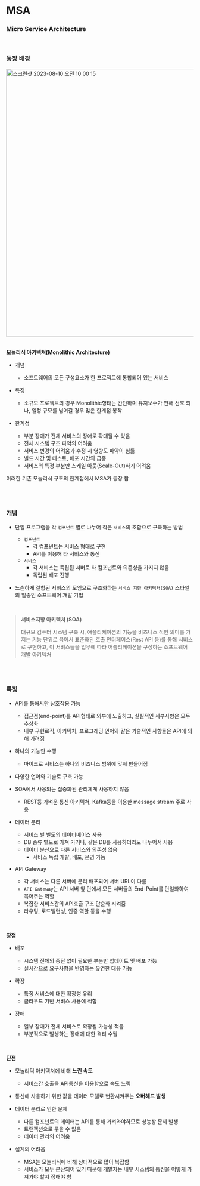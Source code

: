 # MSA
### Micro Service Architecture

<br>

### 등장 배경

<img width="718" alt="스크린샷 2023-08-10 오전 10 00 15" src="https://github.com/jmxx219/CS-Study/assets/50795805/33376e26-8e7e-45f4-90fd-9e1d707014c7">

<br>
<br>

**모놀리식 아키텍쳐(Monolithic Architecture)**  
- 개념
    - 소프트웨어의 모든 구성요소가 한 프로젝트에 통합되어 있는 서비스

- 특징
    - 소규모 프로젝트의 경우 Monolithic형태는 간단하며 유지보수가 편해 선호 되나, 일정 규모를 넘어갈 경우 많은 한계점 봉착

- 한계점
    - 부분 장애가 전체 서비스의 장애로 확대될 수 있음
    - 전체 시스템 구조 파악의 어려움
    - 서비스 변경의 어려움과 수정 시 영향도 파악이 힘듦
    - 빌드 시간 및 테스트, 배포 시간의 급증
    - 서비스의 특정 부분만 스케일 아웃(Scale-Out)하기 어려움

이러한 기존 모놀리식 구조의 한계점에서 MSA가 등장 함

<br>
<br>

### 개념
- 단일 프로그램을 각 `컴포넌트` 별로 나누어 작은 `서비스`의 조합으로 구축하는 방법

    - `컴포넌트`
        - 각 컴포넌트는 서비스 형태로 구현
        - API를 이용해 타 서비스와 통신
    - `서비스`
        - 각 서비스는 독립된 서버로 타 컴포넌트와 의존성을 가지지 않음
        - 독립된 배포 진행

- 느슨하게 결합된 서비스의 모임으로 구조화하는 `서비스 지향 아키텍처(SOA)` 스타일의 일종인 소프트웨어 개발 기법

<br>

> **서비스지향 아키텍쳐 (SOA)**
>
> 대규모 컴퓨터 시스템 구축 시, 애플리케이션의 기능을 비즈니스 적인 의미를 가지는 기능 단위로 묶어서 표준화된 호출 인터페이스(Rest API 등)를 통해 서비스로 구현하고, 이 서비스들을 업무에 따라 어플리케이션을 구성하는 소프트웨어 개발 아키텍처

<br>
<br>



### 특징

- API를 통해서만 상호작용 가능
    - 접근점(end-point)를 API형태로 외부에 노출하고, 실질적인 세부사항은 모두 추상화
    - 내부 구현로직, 아키텍처, 프로그래밍 언어와 같은 기술적인 사항들은 API에 의해 가려짐

- 하나의 기능만 수행
    - 마이크로 서비스는 하나의 비즈니스 범위에 맞춰 만들어짐

- 다양한 언어와 기술로 구축 가능

- SOA에서 사용되는 집중화된 관리체계 사용하지 않음
    - REST등 가벼운 통신 아키텍쳐, Kafka등을 이용한 message stream 주로 사용


- 데이터 분리
    - 서비스 별 별도의 데이터베이스 사용
    - DB 종류 별도로 가져 가거나, 같은 DB를 사용하더라도 나누어서 사용
    - 데이터 분산으로 다른 서비스와 의존성 없음
        - 서비스 독립 개발, 배포, 운영 가능

- API Gateway
    - 각 서비스는 다른 서버에 분리 배포되어 서버 URL이 다름
    - `API Gateway`는 API 서버 앞 단에서 모든 서버들의 End-Point를 단일화하여 묶어주는 역할
    - 복잡한 서비스간의 API호출 구조 단순화 시켜줌
    - 라우팅, 로드밸런싱, 인증 역할 등을 수행
<br>

**장점**
- 배포
    - 시스템 전체의 중단 없이 필요한 부분만 업데이트 및 배포 가능
    - 실시간으로 요구사항을 반영하는 유연한 대응 가능

- 확장
    - 특정 서비스에 대한 확장성 유리
    - 클라우드 기반 서비스 사용에 적합

- 장애
    - 일부 장애가 전체 서비스로 확장될 가능성 적음
    - 부분적으로 발생하는 장애에 대한 격리 수월

<br>

**단점**
- 모놀리틱 아키텍쳐에 비해 **느린 속도**
    - 서비스간 호출을 API통신을 이용함으로 속도 느림
 - 통신에 사용하기 위한 값을 데이터 모델로 변환시켜주는 
 **오버헤드 발생**

- 데이터 분리로 인한 문제
    - 다른 컴포넌트의 데이터는 API를 통해 가져와야하므로 성능상 문제 발생
    - 트랜잭션으로 묶을 수 없음
    - 데이터 관리의 어려움

- 설계의 어려움
    - MSA는 모놀리식에 비해 상대적으로 많이 복잡함
    - 서비스가 모두 분산되어 있기 때문에 개발자는 내부 시스템의 통신을 어떻게 가져가야 할지 정해야 함

<br>